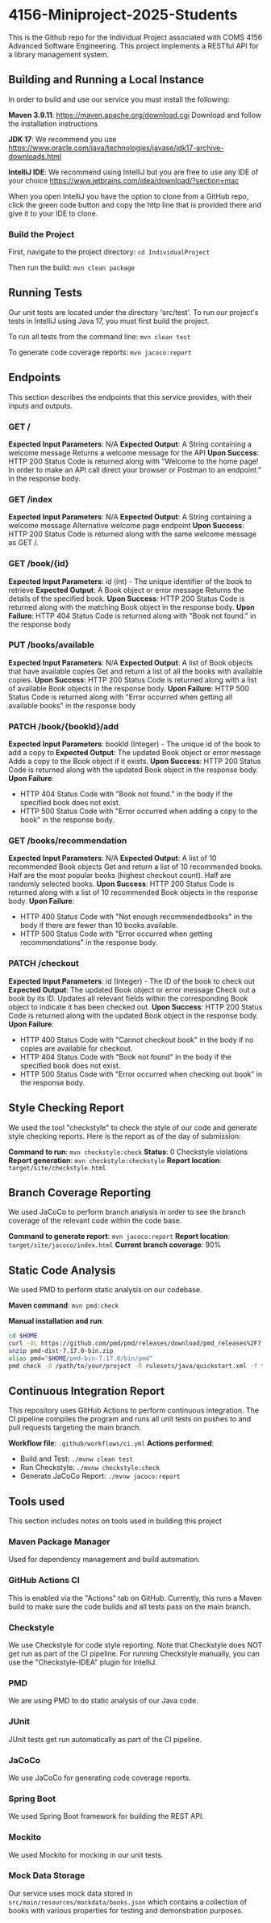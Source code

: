 # 4156-Miniproject-2025-Students

This is the Github repo for the Individual Project associated with COMS 4156 Advanced Software Engineering. This project implements a RESTful API for a library management system. 

## Building and Running a Local Instance

In order to build and use our service you must install the following:

**Maven 3.9.11**: https://maven.apache.org/download.cgi Download and follow the installation instructions

**JDK 17**: We recommend you use https://www.oracle.com/java/technologies/javase/jdk17-archive-downloads.html

**IntelliJ IDE**: We recommend using IntelliJ but you are free to use any IDE of your choice https://www.jetbrains.com/idea/download/?section=mac

When you open IntelliJ you have the option to clone from a GitHub repo, click the green code button and copy the http line that is provided there and give it to your IDE to clone.

### Build the Project

First, navigate to the project directory: `cd IndividualProject`

Then run the build: `mvn clean package`


## Running Tests

Our unit tests are located under the directory 'src/test'. To run our project's tests in IntelliJ using Java 17, you must first build the project.

To run all tests from the command line: `mvn clean test`    

To generate code coverage reports: `mvn jacoco:report`

## Endpoints

This section describes the endpoints that this service provides, with their inputs and outputs. 

### GET /
**Expected Input Parameters**: N/A
**Expected Output**: A String containing a welcome message
Returns a welcome message for the API
**Upon Success**: HTTP 200 Status Code is returned along with "Welcome to the home page! In order to make an API call direct your browser or Postman to an endpoint." in the response body.

### GET /index
**Expected Input Parameters**: N/A
**Expected Output**: A String containing a welcome message
Alternative welcome page endpoint
**Upon Success**: HTTP 200 Status Code is returned along with the same welcome message as GET /. 

### GET /book/{id}
**Expected Input Parameters**: id (int) - The unique identifier of the book to retrieve
**Expected Output**: A Book object or error message 
Returns the details of the specified book.
**Upon Success**: HTTP 200 Status Code is returned along with the matching Book object in the response body.
**Upon Failure**: HTTP 404 Status Code is returned along with "Book not found." in the response body

### PUT /books/available 
**Expected Input Parameters**: N/A
**Expected Output**: A list of Book objects that have available copies
Get and return a list of all the books with available copies.
**Upon Success**: HTTP 200 Status Code is returned along with a list of available Book objects in the response body.
**Upon Failure**: HTTP 500 Status Code is returned along with "Error occurred when getting all available books" in the response body


### PATCH /book/{bookId}/add
**Expected Input Parameters**: bookId (Integer) - The unique id of the book to add a copy to
**Expected Output**: The updated Book object or error message
Adds a copy to the Book object if it exists.
**Upon Success**: HTTP 200 Status Code is returned along with the updated Book object in the response body.
**Upon Failure**: 
- HTTP 404 Status Code with "Book not found." in the body if the specified book does not exist.
- HTTP 500 Status Code with "Error occurred when adding a copy to the book" in the response body.

### GET /books/recommendation
**Expected Input Parameters**: N/A
**Expected Output**: A list of 10 recommended Book objects
Get and return a list of 10 recommended books. Half are the most popular books (highest checkout count). Half are randomly selected books.
**Upon Success**: HTTP 200 Status Code is returned along with a list of 10 recommended Book objects in the response body.
**Upon Failure**: 
- HTTP 400 Status Code with "Not enough recommendedbooks" in the body if there are fewer than 10 books available.
- HTTP 500 Status Code with "Error occurred when getting recommendations" in the response body.

### PATCH /checkout
**Expected Input Parameters**: id (Integer) - The ID of the book to check out
**Expected Output**: The updated Book object or error message
Check out a book by its ID. Updates all relevant fields within the corresponding Book object to indicate it has been checked out.
**Upon Success**: HTTP 200 Status Code is returned along with the updated Book object in the response body.
**Upon Failure**:
- HTTP 400 Status Code with "Cannot checkout book" in the body if no copies are available for checkout.
- HTTP 404 Status Code with "Book not found" in the body if the specified book does not exist.
- HTTP 500 Status Code with "Error occurred when checking out book" in the response body.

## Style Checking Report

We used the tool "checkstyle" to check the style of our code and generate style checking reports. Here is the report as of the day of submission:

**Command to run**: `mvn checkstyle:check`
**Status**: 0 Checkstyle violations
**Report generation**: `mvn checkstyle:checkstyle`
**Report location**: `target/site/checkstyle.html`

## Branch Coverage Reporting

We used JaCoCo to perform branch analysis in order to see the branch coverage of the relevant code within the code base.

**Command to generate report**: `mvn jacoco:report`
**Report location**: `target/site/jacoco/index.html`
**Current branch coverage**: 90%

## Static Code Analysis

We used PMD to perform static analysis on our codebase.

**Maven command**: `mvn pmd:check`

**Manual installation and run**:
```bash
cd $HOME
curl -OL https://github.com/pmd/pmd/releases/download/pmd_releases%2F7.17.0/pmd-dist-7.17.0-bin.zip
unzip pmd-dist-7.17.0-bin.zip
alias pmd="$HOME/pmd-bin-7.17.0/bin/pmd"
pmd check -d /path/to/your/project -R rulesets/java/quickstart.xml -f text
```

## Continuous Integration Report

This repository uses GitHub Actions to perform continuous integration. The CI pipeline compiles the program and runs all unit tests on pushes to and pull requests targeting the main branch.


**Workflow file**: `.github/workflows/ci.yml`
**Actions performed**:
- Build and Test: `./mvnw clean test`
- Run Checkstyle: `./mvnw checkstyle:check`
- Generate JaCoCo Report: `./mvnw jacoco:report`

## Tools used

This section includes notes on tools used in building this project

### Maven Package Manager
Used for dependency management and build automation.

### GitHub Actions CI
This is enabled via the "Actions" tab on GitHub.
Currently, this runs a Maven build to make sure the code builds and all tests pass on the main branch.

### Checkstyle
We use Checkstyle for code style reporting. Note that Checkstyle does NOT get run as part of the CI pipeline.
For running Checkstyle manually, you can use the "Checkstyle-IDEA" plugin for IntelliJ.

### PMD
We are using PMD to do static analysis of our Java code.

### JUnit
JUnit tests get run automatically as part of the CI pipeline.

### JaCoCo
We use JaCoCo for generating code coverage reports.

### Spring Boot
We used Spring Boot framework for building the REST API.

### Mockito
We used Mockito for mocking in our unit tests.

### Mock Data Storage
Our service uses mock data stored in `src/main/resources/mockdata/books.json` which contains a collection of books with various properties for testing and demonstration purposes.

